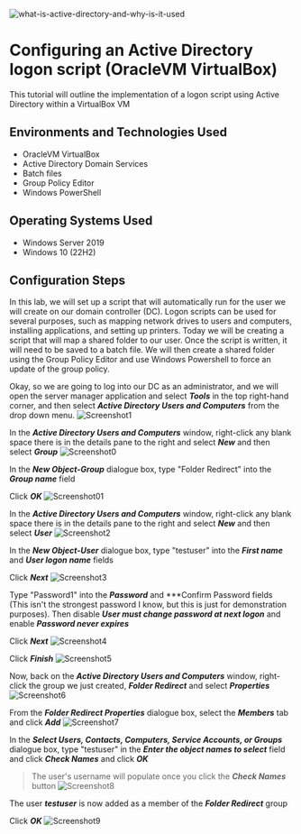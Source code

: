 ![what-is-active-directory-and-why-is-it-used](https://github.com/Brandon-Baker11/Configuring-an-Active-Directory-logon-script/assets/140644499/1ab31f15-f765-49e3-bdab-8e8704eecb6c)

# Configuring an Active Directory logon script (OracleVM VirtualBox)
This tutorial will outline the implementation of a logon script using Active Directory within a VirtualBox VM

## Environments and Technologies Used
- OracleVM VirtualBox
- Active Directory Domain Services
- Batch files
- Group Policy Editor
- Windows PowerShell

## Operating Systems Used
- Windows Server 2019
- Windows 10 (22H2)

## Configuration Steps
In this lab, we will set up a script that will automatically run for the user we will create on our domain controller (DC). Logon scripts can be used for several purposes, such as mapping network drives to users and computers, installing applications, and setting up printers. Today we will be creating a script that will map a shared folder to our user. Once the script is written, it will need to be saved to a batch file. We will then create a shared folder using the Group Policy Editor and use Windows Powershell to force an update of the group policy.


Okay, so we are going to log into our DC as an administrator, and we will open the server manager application and select ***Tools*** in the top right-hand corner, and then select ***Active Directory Users and Computers*** from the drop down menu.
![Screenshot1](https://github.com/Brandon-Baker11/Configuring-an-Active-Directory-logon-script/assets/140644499/34ef2feb-a39c-445c-9eba-700cccfb655c)


In the ***Active Directory Users and Computers*** window, right-click any blank space there is in the details pane to the right and select ***New*** and then select ***Group***
![Screenshot0](https://github.com/Brandon-Baker11/Configuring-an-Active-Directory-logon-script/assets/140644499/f72f086c-a053-4187-b3c4-3f215aa6679b)


In the ***New Object-Group*** dialogue box, type "Folder Redirect" into the ***Group name*** field

Click ***OK***
![Screenshot01](https://github.com/Brandon-Baker11/Configuring-an-Active-Directory-logon-script/assets/140644499/58244e12-7942-4fac-aec6-041bee14ca5b)


In the ***Active Directory Users and Computers*** window, right-click any blank space there is in the details pane to the right and select ***New*** and then select ***User***
![Screenshot2](https://github.com/Brandon-Baker11/Configuring-an-Active-Directory-logon-script/assets/140644499/8b6f7e89-87a2-4e0a-a7d8-1c5172cac459)


In the ***New Object-User*** dialogue box, type "testuser" into the ***First name*** and ***User logon name*** fields

Click ***Next***
![Screenshot3](https://github.com/Brandon-Baker11/Configuring-an-Active-Directory-logon-script/assets/140644499/27827024-dfe7-4078-a002-d07479d0f721)


Type "Password1" into the ***Password*** and ***Confirm Password fields (This isn't the strongest password I know, but this is just for demonstration purposes). Then disable ***User must change password at next logon*** and enable ***Password never expires*** 

Click ***Next***
![Screenshot4](https://github.com/Brandon-Baker11/Configuring-an-Active-Directory-logon-script/assets/140644499/6c082d30-cae2-4e0f-a86b-251c14c29172)


Click ***Finish***
![Screenshot5](https://github.com/Brandon-Baker11/Configuring-an-Active-Directory-logon-script/assets/140644499/e1cefbfe-e931-48f9-ab74-fc5e9cdc61d2)


Now, back on the ***Active Directory Users and Computers*** window, right-click the group we just created, ***Folder Redirect*** and select ***Properties***
![Screenshot6](https://github.com/Brandon-Baker11/Configuring-an-Active-Directory-logon-script/assets/140644499/8c3ec0a6-d362-498b-b377-8c0d9d463c3f)


From the ***Folder Redirect Properties*** dialogue box, select the ***Members*** tab and click ***Add***
![Screenshot7](https://github.com/Brandon-Baker11/Configuring-an-Active-Directory-logon-script/assets/140644499/a4e87993-daf7-4f7c-b84e-e6174ed873cd)


In the ***Select Users, Contacts, Computers, Service Accounts, or Groups*** dialogue box, type "testuser" in the ***Enter the object names to select*** field and click ***Check Names*** and click ***OK***
> The user's username will populate once you click the ***Check Names*** button
![Screenshot8](https://github.com/Brandon-Baker11/Configuring-an-Active-Directory-logon-script/assets/140644499/3de5519a-d83a-4625-b83e-958762559fba)


The user ***testuser*** is now added as a member of the ***Folder Redirect*** group

Click ***OK***
![Screenshot9](https://github.com/Brandon-Baker11/Configuring-an-Active-Directory-logon-script/assets/140644499/e8492b10-beb3-4632-bdad-da6619c6dd71)





































